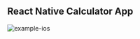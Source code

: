 ## React Native Calculator App

![example-ios](https://user-images.githubusercontent.com/53514040/62835389-2c820680-bc82-11e9-9238-9cbbcee8c68c.jpg)
